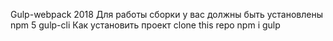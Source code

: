 Gulp-webpack 2018
Для работы сборки у вас должны быть установлены
npm 5
gulp-cli
Как установить проект
clone this repo
npm i
gulp